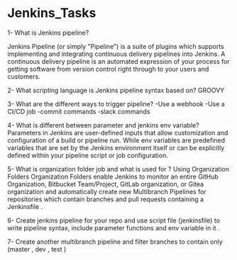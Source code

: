 # Jenkins_Tasks
1- What is Jenkins pipeline?

Jenkins Pipeline (or simply "Pipeline") is a suite of plugins which supports implementing and integrating continuous delivery pipelines into Jenkins. A continuous delivery pipeline is an automated expression of your process for getting software from version control right through to your users and customers.

2- What scripting language is Jenkins pipeline syntax based on?
GROOVY

3- What are the different ways to trigger pipeline?
-Use a webhook
-Use a CI/CD job
-commit commands
-slack commands

4- What is different between parameter and jenkins env variable?
Parameters in Jenkins are user-defined inputs that allow customization and configuration of a build or pipeline run.
While env variables are predefined variables that are set by the Jenkins environment itself or can be explicitly defined within your pipeline script or job configuration.

5- What is organization folder job and what is used for ?
Using Organization Folders
Organization Folders enable Jenkins to monitor an entire GitHub Organization, Bitbucket Team/Project, GitLab organization, or Gitea organization and automatically create new Multibranch Pipelines for repositories which contain branches and pull requests containing a Jenkinsfile .

6- Create jenkins pipeline for your repo and use script file (jenkinsfile) to write pipeline syntax, include parameter functions and env variable in it .

7- Create another multibranch pipeline and filter branches to contain only (master , dev , test )
